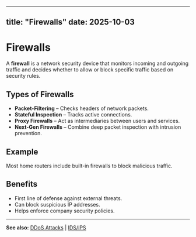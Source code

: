 


---
title: "Firewalls"
date: 2025-10-03
---

# Firewalls  

A **firewall** is a network security device that monitors incoming and outgoing traffic and decides whether to allow or block specific traffic based on security rules.  

## Types of Firewalls  
- **Packet-Filtering** – Checks headers of network packets.  
- **Stateful Inspection** – Tracks active connections.  
- **Proxy Firewalls** – Act as intermediaries between users and services.  
- **Next-Gen Firewalls** – Combine deep packet inspection with intrusion prevention.  

## Example  
Most home routers include built-in firewalls to block malicious traffic.  

## Benefits  
- First line of defense against external threats.  
- Can block suspicious IP addresses.  
- Helps enforce company security policies.  

---
**See also:** [DDoS Attacks](../attacks/ddos.md) | [IDS/IPS](ids_ips.md)  
